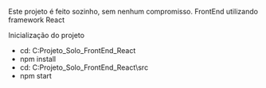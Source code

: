 Este projeto é feito sozinho, sem nenhum compromisso. FrontEnd utilizando framework React

Inicialização do projeto

- cd: C:Projeto_Solo_FrontEnd_React
- npm install
- cd: C:Projeto_Solo_FrontEnd_React\src
- npm start
  
